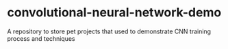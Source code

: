 # convolutional-neural-network-demo
A repository to store pet projects that used to demonstrate CNN training process and techniques 
